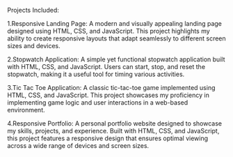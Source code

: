 Projects Included:

1.Responsive Landing Page: A modern and visually appealing landing page designed using HTML, CSS, and JavaScript. This project highlights my ability to create responsive layouts that adapt seamlessly to different screen sizes and devices.

2.Stopwatch Application: A simple yet functional stopwatch application built with HTML, CSS, and JavaScript. Users can start, stop, and reset the stopwatch, making it a useful tool for timing various activities.

3.Tic Tac Toe Application: A classic tic-tac-toe game implemented using HTML, CSS, and JavaScript. This project showcases my proficiency in implementing game logic and user interactions in a web-based environment.

4.Responsive Portfolio: A personal portfolio website designed to showcase my skills, projects, and experience. Built with HTML, CSS, and JavaScript, this project features a responsive design that ensures optimal viewing across a wide range of devices and screen sizes.
